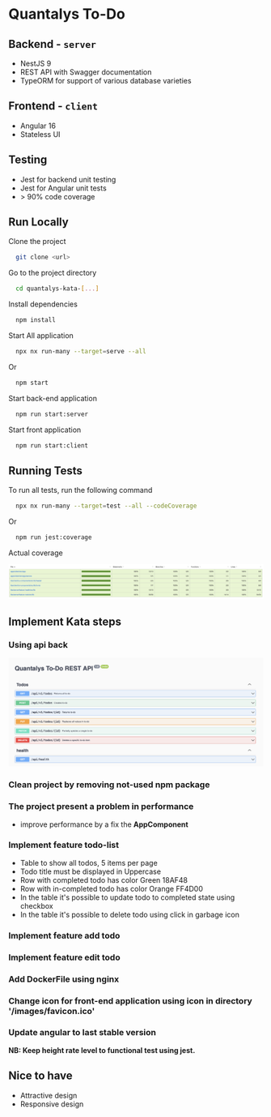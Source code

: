# Quantalys To-Do

## Backend - `server`

- NestJS 9
- REST API with Swagger documentation
- TypeORM for support of various database varieties

## Frontend - `client`

- Angular 16
- Stateless UI

## Testing

- Jest for backend unit testing
- Jest for Angular unit tests
- \> 90% code coverage

## Run Locally

Clone the project

```bash
  git clone <url>
```

Go to the project directory

```bash
  cd quantalys-kata-[...]
```

Install dependencies

```bash
  npm install
```

Start All application

```bash
  npx nx run-many --target=serve --all
```

Or

```bash
  npm start
```

Start back-end application

```bash
  npm run start:server
```

Start front application

```bash
  npm run start:client
```

## Running Tests

To run all tests, run the following command

```bash
  npx nx run-many --target=test --all --codeCoverage
```

Or

```bash
  npm run jest:coverage
```

Actual coverage

![](./images/test-coverage.png)

## Implement Kata steps

### Using api back

![](./images/swagger.png)

### Clean project by removing not-used npm package

### The project present a problem in performance

- improve performance by a fix the __AppComponent__

### Implement feature todo-list

- Table to show all todos, 5 items per page
- Todo title must be displayed in Uppercase
- Row with completed todo has color Green 18AF48
- Row with in-completed todo has color Orange FF4D00
- In the table it's possible to update todo to completed state using checkbox
- In the table it's possible to delete todo using click in garbage icon

### Implement feature add todo

### Implement feature edit todo

### Add DockerFile using nginx

### Change icon for front-end application using icon in directory '/images/favicon.ico'

### Update angular to last stable version

__NB: Keep height rate level to functional test using jest.__

## Nice to have

- Attractive design
- Responsive design
